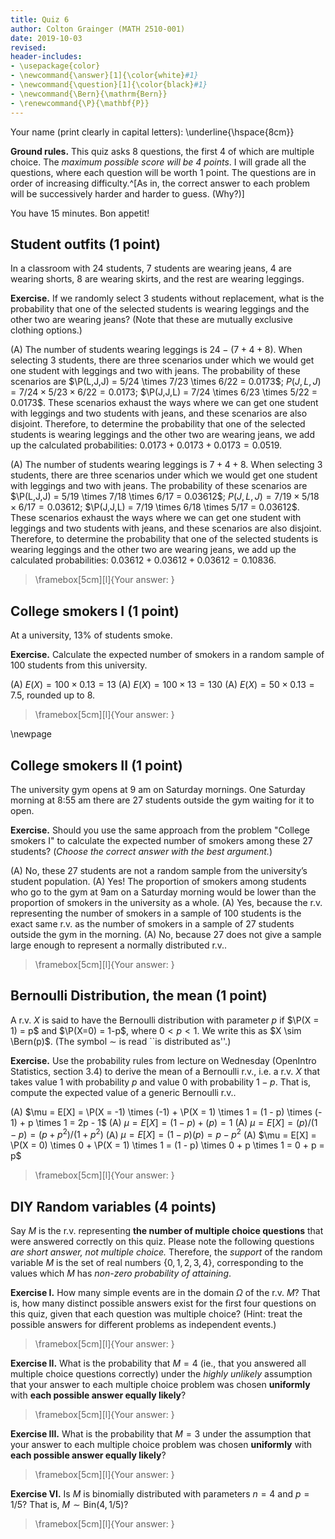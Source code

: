 ```yaml
---
title: Quiz 6
author: Colton Grainger (MATH 2510-001)
date: 2019-10-03
revised:
header-includes:
- \usepackage{color}
- \newcommand{\answer}[1]{\color{white}#1}
- \newcommand{\question}[1]{\color{black}#1}
- \newcommand{\Bern}{\mathrm{Bern}} 
- \renewcommand{\P}{\mathbf{P}} 
---
```


Your name (print clearly in capital letters): \underline{\hspace{8cm}}

**Ground rules.** This quiz asks $8$ questions, the first $4$ of which are multiple choice. The *maximum possible score will be $4$ points*. I will grade all the questions, where each question will be worth $1$ point. The questions are in order of increasing difficulty.^[As in, the correct answer to each problem will be successively harder and harder to guess. (Why?)] 

You have $15$ minutes. Bon appetit!

## Student outfits (1 point)

In a classroom with 24 students, 7 students are wearing jeans, 4 are wearing shorts, 8
are wearing skirts, and the rest are wearing leggings. 

**Exercise.** If we randomly select 3 students without replacement, what is the probability that one of the selected students is wearing leggings and the other two are wearing jeans? (Note that these are mutually exclusive clothing options.)

(A) The number of students wearing leggings is $24 - (7+4+8)$. When selecting $3$ students, there are three scenarios under which we would get one student with leggings and two with jeans. The probability of these scenarios are $\P(L,J,J) = 5/24 \times 7/23 \times 6/22 = 0.0173$; $P(J,L,J) = 7/24 \times 5/23 \times 6/22 = 0.0173$; $\P(J,J,L) = 7/24 \times 6/23 \times 5/22 = 0.0173$. These scenarios exhaust the ways where we can get one student with leggings and two students with jeans, and these scenarios are also disjoint. Therefore, to determine the probability that one of the selected students is wearing leggings and the other two are wearing jeans, we add up the calculated probabilities: $0.0173 + 0.0173 + 0.0173 = 0.0519$. 

(A) The number of students wearing leggings is $7+4+8$. When selecting $3$ students, there are three scenarios under which we would get one student with leggings and two with jeans. The probability of these scenarios are $\P(L,J,J) = 5/19 \times 7/18 \times 6/17 = 0.03612$; $P(J,L,J) = 7/19 \times 5/18 \times 6/17 = 0.03612$; $\P(J,J,L) = 7/19 \times 6/18 \times 5/17 = 0.03612$. These scenarios exhaust the ways where we can get one student with leggings and two students with jeans, and these scenarios are also disjoint. Therefore, to determine the probability that one of the selected students is wearing leggings and the other two are wearing jeans, we add up the calculated probabilities: $0.03612 + 0.03612 + 0.03612 = 0.10836$. 

> \framebox[5cm][l]{Your answer: }

## College smokers I (1 point)

At a university, 13% of students smoke.

**Exercise.** Calculate the expected number of smokers in a random sample of 100 students from this university.

(A) $E(X) = 100 \times 0.13 = 13$
(A) $E(X) = 100 \times 13 = 130$
(A) $E(X) = 50 \times 0.13 = 7.5 \text{, rounded up to $8$}.$

> \framebox[5cm][l]{Your answer: }

\newpage 

## College smokers II (1 point)

The university gym opens at 9 am on Saturday mornings. One Saturday morning at 8:55 am there are 27 students outside the gym waiting for it to open. 

**Exercise.** Should you use the same approach from the problem "College smokers I" to calculate the expected number of smokers among these 27 students? (*Choose the correct answer with the best argument.*)

(A) No, these 27 students are not a random sample from the university’s student population. 
(A) Yes! The proportion of smokers among students who go to the gym at 9am on a Saturday morning would be lower than the proportion of smokers in the university as a whole.
(A) Yes, because the r.v. representing the number of smokers in a sample of 100 students is the exact same r.v. as the number of smokers in a sample of 27 students outside the gym in the morning.
(A) No, because 27 does not give a sample large enough to represent a normally distributed r.v..

> \framebox[5cm][l]{Your answer: }

## Bernoulli Distribution, the mean (1 point)

A r.v. $X$ is said to have the Bernoulli distribution with parameter $p$ if $\P(X = 1) = p$ and $\P(X=0) = 1-p$, where $0<p<1$. We write this as $X \sim \Bern(p)$. (The symbol $\sim$ is read ``is distributed as''.)

**Exercise.** Use the probability rules from lecture on Wednesday (OpenIntro Statistics, section 3.4) to derive the mean of a Bernoulli
r.v., i.e. a r.v. $X$ that takes value $1$ with probability $p$ and value $0$ with probability
$1 - p$. That is, compute the expected value of a generic Bernoulli r.v..

(A) $\mu = E[X] = \P(X = -1) \times (-1) + \P(X = 1) \times 1 = (1 - p) \times (- 1) + p \times 1 = 2p - 1$
(A) $\mu = E[X] = (1-p) + (p) = 1$
(A) $\mu = E[X] = (p)/(1-p) = (p+p^2)/(1+p^2)$
(A) $\mu = E[X] = (1-p)(p) = p - p^2$
(A) $\mu = E[X] = \P(X = 0) \times 0 + \P(X = 1) \times 1 = (1 - p) \times 0 + p \times 1 = 0 + p = p$

> \framebox[5cm][l]{Your answer: }

## DIY Random variables (4 points)

Say $M$ is the r.v. representing **the number of multiple choice questions** that were answered correctly on this quiz. Please note the following questions *are short answer, not multiple choice.* Therefore, the *support* of the random variable $M$ is the set of real numbers $\{0,1,2,3,4\}$, corresponding to the values which $M$ has *non-zero probability of attaining*.

**Exercise I.** How many simple events are in the domain $\Omega$ of the r.v. $M$? That is, how many distinct possible answers exist for the first four questions on this quiz, given that each question was multiple choice? (Hint: treat the possible answers for different problems as independent events.)

> \framebox[5cm][l]{Your answer: }

**Exercise II.** What is the probability that $M = 4$ (ie., that you answered all multiple choice questions correctly) under the *highly unlikely* assumption that your answer to each multiple choice problem was chosen **uniformly** with **each possible answer equally likely**?

> \framebox[5cm][l]{Your answer: }

**Exercise III.** What is the probability that $M = 3$ under the assumption that your answer to each multiple choice problem was chosen **uniformly** with **each possible answer equally likely**?

> \framebox[5cm][l]{Your answer: }

**Exercise VI.** Is $M$ is binomially distributed with parameters $n = 4$ and $p = 1/5$? That is, $M \sim \mathrm{Bin}(4, 1/5)$?

> \framebox[5cm][l]{Your answer: }
